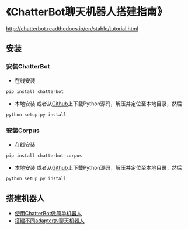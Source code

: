 # 《ChatterBot聊天机器人搭建指南》

http://chatterbot.readthedocs.io/en/stable/tutorial.html

## 安装
### 安装ChatterBot
- 在线安装
```python
pip install chatterbot
```
- 本地安装
或者从[Github](https://github.com/gunthercox/ChatterBot)上下载Python源码，解压并定位至本地目录，然后
```python
python setup.py install
```
### 安装Corpus
- 在线安装
```python
pip install chatterbot-corpus
```
- 本地安装
或者从[Github](https://github.com/gunthercox/chatterbot-corpus)上下载Python源码，解压并定位至本地目录，然后
```python
python setup.py install
```

## 搭建机器人
* [使用ChatterBot做简单机器人](https://blog.csdn.net/u013378306/article/details/64129696)
* [搭建不同adapter的聊天机器人](https://blog.csdn.net/qq_28168421/article/details/71108106)
